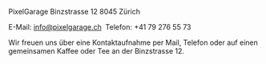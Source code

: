 PixelGarage
Binzstrasse 12
8045 Zürich

E-Mail: info@pixelgarage.ch 
Telefon: +41 79 276 55 73
 

Wir freuen uns über eine Kontaktaufnahme per Mail, Telefon
oder auf einen gemeinsamen Kaffee oder Tee an der Binzstrasse 12.
